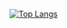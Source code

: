 [![Top Langs](https://github-readme-stats.vercel.app/api/top-langs/?username=PaulCoral&layout=compact&theme=tokyonight)](https://github.com/anuraghazra/github-readme-stats)
<!--
**PaulCoral/PaulCoral** is a ✨ _special_ ✨ repository because its `README.md` (this file) appears on your GitHub profile.

Here are some ideas to get you started:

- 🔭 I’m currently working on ...
- 🌱 I’m currently learning ...
- 👯 I’m looking to collaborate on ...
- 🤔 I’m looking for help with ...
- 💬 Ask me about ...
- 📫 How to reach me: ...
- 😄 Pronouns: ...
- ⚡ Fun fact: ...
-->
